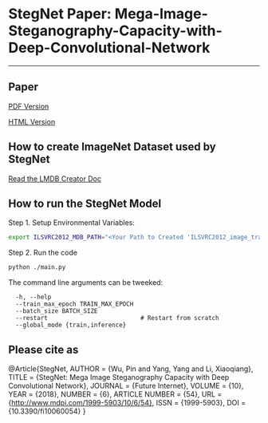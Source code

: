 # StegNet Paper: Mega-Image-Steganography-Capacity-with-Deep-Convolutional-Network
---

## Paper

[PDF Version](./paper/StegNet-Mega-Image-Steganography-Capacity-with-Deep-Convolutional-Network.pdf)

[HTML Version](http://www.mdpi.com/1999-5903/10/6/54/htm)


## How to create ImageNet Dataset used by StegNet

[Read the LMDB Creator Doc](./lmdb_creator/README.md)


## How to run the StegNet Model

Step 1. Setup Environmental Variables:

```bash
export ILSVRC2012_MDB_PATH="<Your Path to Created 'ILSVRC2012_image_train.mdb' Directory>"
```

Step 2. Run the code

```bash
python ./main.py
```

The command line arguments can be tweeked:
```
  -h, --help
  --train_max_epoch TRAIN_MAX_EPOCH
  --batch_size BATCH_SIZE
  --restart                          # Restart from scratch
  --global_mode {train,inference}
```

## Please cite as

@Article{StegNet,
  AUTHOR = {Wu, Pin and Yang, Yang and Li, Xiaoqiang},
  TITLE = {StegNet: Mega Image Steganography Capacity with Deep Convolutional Network},
  JOURNAL = {Future Internet},
  VOLUME = {10},
  YEAR = {2018},
  NUMBER = {6},
  ARTICLE NUMBER = {54},
  URL = {http://www.mdpi.com/1999-5903/10/6/54},
  ISSN = {1999-5903},
  DOI = {10.3390/fi10060054}
}
